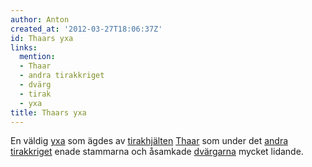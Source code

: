 ```yaml
---
author: Anton
created_at: '2012-03-27T18:06:37Z'
id: Thaars yxa
links:
  mention:
  - Thaar
  - andra tirakkriget
  - dvärg
  - tirak
  - yxa
title: Thaars yxa
---
```


En väldig [yxa] som ägdes av [tirakhjälten][] [Thaar] som under det [andra tirakkriget] enade
stammarna och åsamkade [dvärgarna] mycket lidande.

  [yxa]: yxa
  [tirakhjälten]: tirak
  [Thaar]: Thaar
  [andra tirakkriget]: andra_tirakkriget
  [dvärgarna]: dvärg
